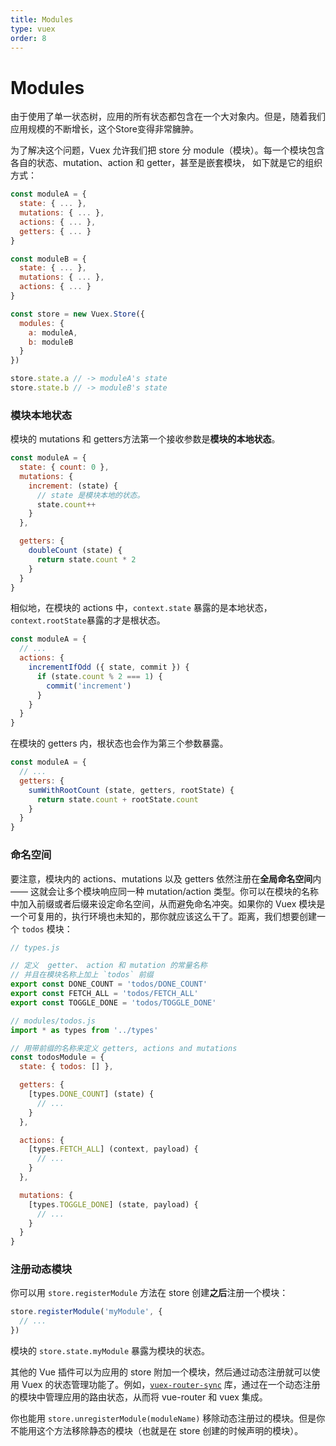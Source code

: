 ```yaml
---
title: Modules
type: vuex
order: 8
---
```


# Modules

由于使用了单一状态树，应用的所有状态都包含在一个大对象内。但是，随着我们应用规模的不断增长，这个Store变得非常臃肿。

为了解决这个问题，Vuex 允许我们把 store 分 module（模块）。每一个模块包含各自的状态、mutation、action 和 getter，甚至是嵌套模块， 如下就是它的组织方式：

``` js
const moduleA = {
  state: { ... },
  mutations: { ... },
  actions: { ... },
  getters: { ... }
}

const moduleB = {
  state: { ... },
  mutations: { ... },
  actions: { ... }
}

const store = new Vuex.Store({
  modules: {
    a: moduleA,
    b: moduleB
  }
})

store.state.a // -> moduleA's state
store.state.b // -> moduleB's state
```

### 模块本地状态

模块的 mutations 和 getters方法第一个接收参数是**模块的本地状态**。

``` js
const moduleA = {
  state: { count: 0 },
  mutations: {
    increment: (state) {
      // state 是模块本地的状态。
      state.count++
    }
  },

  getters: {
    doubleCount (state) {
      return state.count * 2
    }
  }
}
```

相似地，在模块的 actions 中，`context.state` 暴露的是本地状态， `context.rootState`暴露的才是根状态。

``` js
const moduleA = {
  // ...
  actions: {
    incrementIfOdd ({ state, commit }) {
      if (state.count % 2 === 1) {
        commit('increment')
      }
    }
  }
}
```

在模块的 getters 内，根状态也会作为第三个参数暴露。

``` js
const moduleA = {
  // ...
  getters: {
    sumWithRootCount (state, getters, rootState) {
      return state.count + rootState.count
    }
  }
}
```

### 命名空间

要注意，模块内的 actions、mutations 以及 getters 依然注册在**全局命名空间**内 —— 这就会让多个模块响应同一种 mutation/action 类型。你可以在模块的名称中加入前缀或者后缀来设定命名空间，从而避免命名冲突。如果你的 Vuex 模块是一个可复用的，执行环境也未知的，那你就应该这么干了。距离，我们想要创建一个 `todos` 模块：

``` js
// types.js

// 定义  getter、 action 和 mutation 的常量名称
// 并且在模块名称上加上 `todos` 前缀 
export const DONE_COUNT = 'todos/DONE_COUNT'
export const FETCH_ALL = 'todos/FETCH_ALL'
export const TOGGLE_DONE = 'todos/TOGGLE_DONE'
```

``` js
// modules/todos.js
import * as types from '../types'

// 用带前缀的名称来定义 getters, actions and mutations 
const todosModule = {
  state: { todos: [] },

  getters: {
    [types.DONE_COUNT] (state) {
      // ...
    }
  },

  actions: {
    [types.FETCH_ALL] (context, payload) {
      // ...
    }
  },

  mutations: {
    [types.TOGGLE_DONE] (state, payload) {
      // ...
    }
  }
}
```

### 注册动态模块

你可以用 `store.registerModule` 方法在 store 创建**之后**注册一个模块：

``` js
store.registerModule('myModule', {
  // ...
})
```

模块的 `store.state.myModule` 暴露为模块的状态。

其他的 Vue 插件可以为应用的 store 附加一个模块，然后通过动态注册就可以使用 Vuex 的状态管理功能了。例如，[`vuex-router-sync`](https://github.com/vuejs/vuex-router-sync) 库，通过在一个动态注册的模块中管理应用的路由状态，从而将 vue-router 和 vuex 集成。

你也能用 `store.unregisterModule(moduleName)` 移除动态注册过的模块。但是你不能用这个方法移除静态的模块（也就是在 store 创建的时候声明的模块）。

